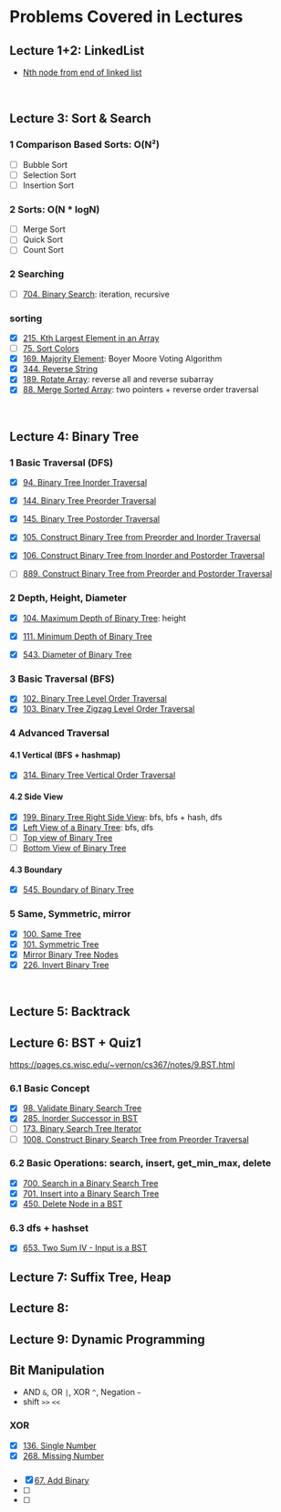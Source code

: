 # Problems Covered in Lectures
## Lecture 1+2: LinkedList
- [Nth node from end of linked list](https://practice.geeksforgeeks.org/problems/nth-node-from-end-of-linked-list/1)

<br>

## Lecture 3: Sort & Search

### 1 Comparison Based Sorts: O(N²)
- [ ] Bubble Sort
- [ ] Selection Sort
- [ ] Insertion Sort

### 2 Sorts: O(N * logN)
- [ ] Merge Sort
- [ ] Quick Sort
- [ ] Count Sort

### 2 Searching
- [ ] [704. Binary Search](https://leetcode.com/problems/binary-search/): iteration, recursive

### sorting
- [x] [215. Kth Largest Element in an Array](https://leetcode.com/problems/kth-largest-element-in-an-array/)
- [ ] [75. Sort Colors](https://leetcode.com/problems/sort-colors/)
- [x] [169. Majority Element](https://leetcode.com/problems/majority-element/): Boyer Moore Voting Algorithm
- [x] [344. Reverse String](https://leetcode.com/problems/reverse-string/)
- [x] [189. Rotate Array](https://leetcode.com/problems/rotate-array/): reverse all and reverse subarray
- [x] [88. Merge Sorted Array](https://leetcode.com/problems/merge-sorted-array/): two pointers + reverse order traversal

<br>

## Lecture 4: Binary Tree
### 1 Basic Traversal (DFS)
- [x] [94. Binary Tree Inorder Traversal](https://leetcode.com/problems/binary-tree-inorder-traversal/)
- [x] [144. Binary Tree Preorder Traversal](https://leetcode.com/problems/binary-tree-preorder-traversal/)
- [x] [145. Binary Tree Postorder Traversal](https://leetcode.com/problems/binary-tree-postorder-traversal/)
- [x] [105. Construct Binary Tree from Preorder and Inorder Traversal](https://leetcode.com/problems/construct-binary-tree-from-preorder-and-inorder-traversal/)
- [x] [106. Construct Binary Tree from Inorder and Postorder Traversal](https://leetcode.com/problems/construct-binary-tree-from-inorder-and-postorder-traversal/)
- [ ] [889. Construct Binary Tree from Preorder and Postorder Traversal](https://leetcode.com/problems/construct-binary-tree-from-preorder-and-postorder-traversal/)


### 2 Depth, Height, Diameter
- [x] [104. Maximum Depth of Binary Tree](https://leetcode.com/problems/maximum-depth-of-binary-tree/): height
- [x] [111. Minimum Depth of Binary Tree](https://leetcode.com/problems/minimum-depth-of-binary-tree/)
- [x] [543. Diameter of Binary Tree](https://leetcode.com/problems/diameter-of-binary-tree/)


### 3 Basic Traversal (BFS)
- [x] [102. Binary Tree Level Order Traversal](https://leetcode.com/problems/binary-tree-level-order-traversal/)
- [x] [103. Binary Tree Zigzag Level Order Traversal](https://leetcode.com/problems/binary-tree-zigzag-level-order-traversal/)

### 4 Advanced Traversal 
#### 4.1 Vertical (BFS + hashmap)
- [x] [314. Binary Tree Vertical Order Traversal](https://leetcode.com/problems/binary-tree-vertical-order-traversal/)

#### 4.2 Side View
- [x] [199. Binary Tree Right Side View](https://leetcode.com/problems/binary-tree-right-side-view/): bfs, bfs + hash, dfs
- [x] [Left View of a Binary Tree](https://www.geeksforgeeks.org/print-left-view-binary-tree/): bfs, dfs
- [ ] [Top view of Binary Tree](https://www.hackerrank.com/challenges/tree-top-view/problem)
- [ ] [Bottom View of Binary Tree](https://practice.geeksforgeeks.org/problems/bottom-view-of-binary-tree/1)

#### 4.3 Boundary
- [x] [545. Boundary of Binary Tree](https://leetcode.com/problems/boundary-of-binary-tree/)


### 5 Same, Symmetric, mirror
- [x] [100. Same Tree](https://leetcode.com/problems/same-tree/)
- [x] [101. Symmetric Tree](https://leetcode.com/problems/symmetric-tree/)
- [x] [Mirror Binary Tree Nodes](https://www.educative.io/m/mirror-binary-tree-nodes)
- [x] [226. Invert Binary Tree](https://leetcode.com/problems/invert-binary-tree/)

<br>

## Lecture 5: Backtrack

## Lecture 6: BST + Quiz1
https://pages.cs.wisc.edu/~vernon/cs367/notes/9.BST.html
### 6.1 Basic Concept
- [x] [98. Validate Binary Search Tree](https://leetcode.com/problems/validate-binary-search-tree/)
- [x] [285. Inorder Successor in BST](https://leetcode.com/problems/inorder-successor-in-bst/)
- [ ] [173. Binary Search Tree Iterator](https://leetcode.com/problems/binary-search-tree-iterator/)
- [ ] [1008. Construct Binary Search Tree from Preorder Traversal](https://leetcode.com/problems/construct-binary-search-tree-from-preorder-traversal/)
### 6.2 Basic Operations: search, insert, get_min_max, delete
- [x] [700. Search in a Binary Search Tree](https://leetcode.com/problems/search-in-a-binary-search-tree/)
- [x] [701. Insert into a Binary Search Tree](https://leetcode.com/problems/insert-into-a-binary-search-tree/)
- [x] [450. Delete Node in a BST](https://leetcode.com/problems/delete-node-in-a-bst/)
### 6.3 dfs + hashset
- [x] [653. Two Sum IV - Input is a BST](https://leetcode.com/problems/two-sum-iv-input-is-a-bst/)


## Lecture 7: Suffix Tree, Heap

## Lecture 8:
## Lecture 9: Dynamic Programming

## Bit Manipulation
- AND `&`, OR `|`, XOR `^`, Negation `~`  
- shift `>>` `<<`
### XOR
- [x] [136. Single Number](https://leetcode.com/problems/single-number/)  
- [x] [268. Missing Number](https://leetcode.com/problems/missing-number/)
###
- [x] [67. Add Binary](https://leetcode.com/problems/add-binary/)
- [ ] 
- [ ] 
